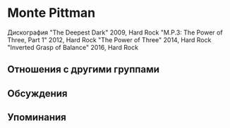 # Monte Pittman

Дискография
"The Deepest Dark" 2009, Hard Rock
"M.P.3: The Power of Three, Part 1" 2012, Hard Rock
"The Power of Three" 2014, Hard Rock
"Inverted Grasp of Balance" 2016, Hard Rock

## Отношения с другими группами


## Обсуждения


## Упоминания

